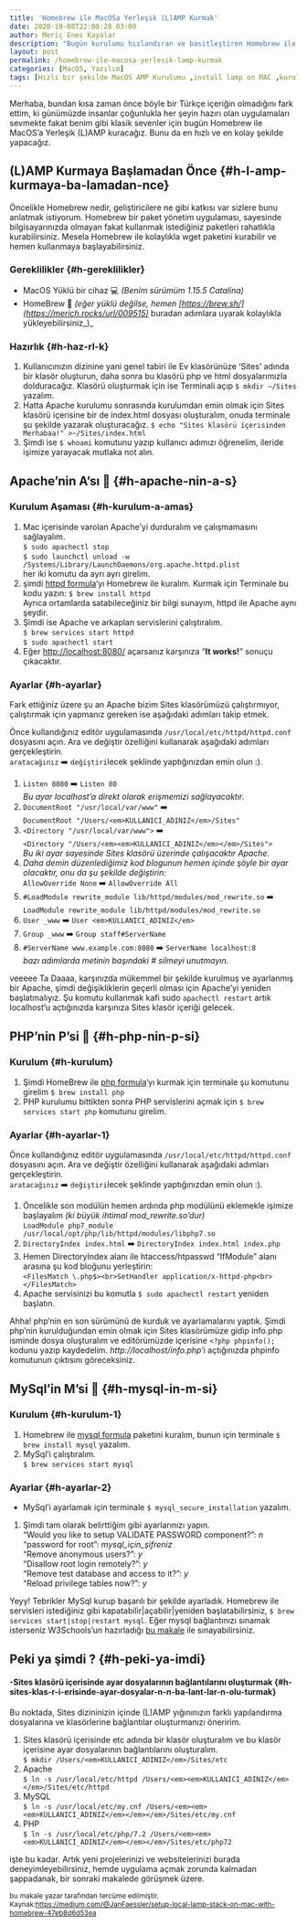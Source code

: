 ```yaml
---
title: 'Homebrew ile MacOSa Yerleşik (L)AMP Kurmak'
date: 2020-10-08T22:00:28 03:00
author: Meriç Enes Kayalar
description: "Bugün kurulumu hızlandıran ve basitleştiren Homebrew ile MacOS üzerinde yerleşik (L)AMP yani APACHE, MYSQL, PHP kurulumu yapacağız."
layout: post
permalink: /homebrew-ile-macosa-yerlesik-lamp-kurmak
categories: [MacOS, Yazılım]
tags: [Hızlı bir şekilde MacOS AMP Kurulumu ,install lamp on MAC ,kurulum ,lamp ,lamp kurulumu ,MacOS PHP MYSQL APACHE Kurulumu ,MacOS üzerine LAMP Kurmak ,MacOS üzerine localhost kurmak]
---
```

Merhaba, bundan kısa zaman önce böyle bir Türkçe içeriğin olmadığını fark ettim, ki günümüzde insanlar çoğunlukla her şeyin hazırı olan uygulamaları sevmekte fakat benim gibi klasik sevenler için bugün Homebrew ile MacOS’a Yerleşik (L)AMP kuracağız. Bunu da en hızlı ve en kolay şekilde yapacağız.

## (L)AMP Kurmaya Başlamadan Önce {#h-l-amp-kurmaya-ba-lamadan-nce}

Öncelikle Homebrew nedir, geliştiricilere ne gibi katkısı var sizlere bunu anlatmak istiyorum. Homebrew bir paket yönetim uygulaması, sayesinde bilgisayarınızda olmayan fakat kullanmak istediğiniz paketleri rahatlıkla kurabilirsiniz. Mesela Homebrew ile kolaylıkla wget paketini kurabilir ve hemen kullanmaya başlayabilirsiniz.

### Gereklilikler {#h-gereklilikler}

  * MacOS Yüklü bir cihaz 💻 _(Benim sürümüm 1.15.5 Catalina)_
  * HomeBrew 🍺 _(eğer yüklü değilse, hemen _[https://brew.sh/](https://merich.rocks/url/009515)__ buradan adımlara uyarak kolaylıkla yükleyebilirsiniz_)_

### Hazırlık {#h-haz-rl-k}

  1. Kullanıcınızın dizinine yani genel tabiri ile Ev klasörünüze ‘Sites’ adında bir klasör oluşturun, daha sonra bu klasörü php ve html dosyalarımızla dolduracağız. Klasörü oluşturmak için ise Terminali açıp `$ mkdir ~/Sites` yazalım.
  2. Hatta Apache kurulumu sonrasında kurulumdan emin olmak için Sites klasörü içerisine bir de index.html dosyası oluşturalım, onuda terminale şu şekilde yazarak oluşturacağız. `$ echo "Sites klasörü içerisinden Merhabaa!" >~/Sites/index.html` 
  3. Şimdi ise `$ whoami` komutunu yazıp kullanıcı adımızı öğrenelim, ileride işimize yarayacak mutlaka not alın.

## Apache’nin A’sı 🦅 {#h-apache-nin-a-s}

### Kurulum Aşaması {#h-kurulum-a-amas}

  1. Mac içerisinde varolan Apache’yi durduralım ve çalışmamasını sağlayalım.  
    `$ sudo apachectl stop`  
    `$ sudo launchctl unload -w /Systems/Library/LaunchDaemons/org.apache.httpd.plist`  
    her iki komutu da ayrı ayrı girelim.
  2. şimdi [httpd formula](https://merich.rocks/url/8529b0)‘yı Homebrew ile kuralım. Kurmak için Terminale bu kodu yazın: `$ brew install httpd`  
    Ayrıca ortamlarda satabileceğiniz bir bilgi sunayım, httpd ile Apache aynı şeydir.
  3. Şimdi ise Apache ve arkaplan servislerini çalıştıralım.  
    `$ brew services start httpd`  
    `$ sudo apachectl start`
  4. Eğer <http://localhost:8080/> açarsanız karşınıza “**It works!**” sonuçu çıkacaktır.

### Ayarlar {#h-ayarlar}

Fark ettiğiniz üzere şu an Apache bizim Sites klasörümüzü çalıştırmıyor, çalıştırmak için yapmanız gereken ise aşağıdaki adımları takip etmek.

Önce kullandığınız editör uygulamasında `/usr/local/etc/httpd/httpd.conf` dosyasını açın. Ara ve değiştir özelliğini kullanarak aşağıdaki adımları gerçekleştirin.  
`aratacağınız` ➡️ `değiştiri`lecek şeklinde yaptığınızdan emin olun :).

  1. `Listen 8080` ➡️ `Listen 80`  
    _Bu ayar localhost’a direkt olarak erişmemizi sağlayacaktır._
  2. `DocumentRoot "/usr/local/var/www"` ➡️  
    `DocumentRoot "/Users/<em>KULLANICI_ADINIZ</em>/Sites"`
  3. `<Directory "/usr/local/var/www">` ➡️  
    `<Directory "/Users/<em><em>KULLANICI_ADINIZ</em></em>/Sites">`  
    _Bu iki ayar sayesinde Sites klasörü üzerinde çalışacaktır Apache._
  4. _Daha demin düzenlediğimiz kod blogunun hemen içinde şöyle bir ayar olacaktır, onu da şu şekilde değiştirin:_  
    `AllowOverride None` ➡️ `AllowOverride All`
  5. `#LoadModule rewrite_module lib/httpd/modules/mod_rewrite.so`️ ➡️  
    `LoadModule rewrite_module lib/httpd/modules/mod_rewrite.so`
  6. `User _www` ➡️ `User <em>KULLANICI_ADINIZ</em>`
  7. `Group _www` ➡️ `Group staff#ServerName`
  8. `#ServerName www.example.com:8080` ➡️ `ServerName localhost:8`  
    _bazı adımlarda metinin başındaki # silmeyi unutmayın._

veeeee Ta Daaaa, karşınızda mükemmel bir şekilde kurulmuş ve ayarlanmış bir Apache, şimdi değişikliklerin geçerli olması için Apache’yi yeniden başlatmalıyız. Şu komutu kullanmak kafi sudo `apachectl restart` artık localhost’u açtığınızda karşınıza Sites klasör içeriği gelecek.

## PHP’nin P’si 🐘 {#h-php-nin-p-si}

### Kurulum {#h-kurulum}

  1. Şimdi HomeBrew ile [php formula](https://merich.rocks/url/3fe46d)‘yı kurmak için terminale şu komutunu girelim `$ brew install php`
  2. PHP kurulumu bittikten sonra PHP servislerini açmak için `$ brew services start php` komutunu girelim.

### Ayarlar {#h-ayarlar-1}

Önce kullandığınız editör uygulamasında `/usr/local/etc/httpd/httpd.conf` dosyasını açın. Ara ve değiştir özelliğini kullanarak aşağıdaki adımları gerçekleştirin.  
`aratacağınız` ➡️ `değiştiri`lecek şeklinde yaptığınızdan emin olun :).

  1. Öncelikle son modülün hemen ardında php modülünü eklemekle işimize başlayalım _(ki büyük ihtimal mod_rewrite.so’dur)_  
    `LoadModule php7_module /usr/local/opt/php/lib/httpd/modules/libphp7.so`
  2. `DirectoryIndex index.html` ➡️ `DirectoryIndex index.html index.php`
  3. Hemen DirectoryIndex alanı ile htaccess/htpasswd “IfModule” alanı arasına şu kod bloğunu yerleştirin:  
    `<FilesMatch \.php$><br>SetHandler application/x-httpd-php<br></FilesMatch>`
  4. Apache servisinizi bu komutla `$ sudo apachectl restart` yeniden başlatın.  
    

Ahha! php’nin en son sürümünü de kurduk ve ayarlamalarını yaptık. Şimdi php’nin kurulduğundan emin olmak için Sites klasörümüze gidip info.php isminde dosya oluşturalım ve editörümüzde içerisine `<?php phpinfo();` kodunu yazıp kaydedelim. _http://localhost/info.php_‘i açtığınızda phpinfo komutunun çıktısını göreceksiniz.

## MySql’in M’si 🐬 {#h-mysql-in-m-si}

### Kurulum {#h-kurulum-1}

  1. Homebrew ile [mysql formula](https://merich.rocks/url/cb1ad7) paketini kuralım, bunun için terminale `$ brew install mysql` yazalım.
  2. MySql’i çalıştıralım.  
    `$ brew services start mysql`

### Ayarlar {#h-ayarlar-2}

  * MySql’i ayarlamak için terminale `$ mysql_secure_installation` yazalım.

  1. Şimdi tam olarak belirttiğim gibi ayarlarınızı yapın.  
    “Would you like to setup VALIDATE PASSWORD component?”: _n_  
    “password for root”: _mysql\_için\_şifreniz_  
    “Remove anonymous users?”: _y_  
    “Disallow root login remotely?”: _y_  
    “Remove test database and access to it?”: _y_  
    “Reload privilege tables now?”: _y_

Yeyy! Tebrikler MySql kurup başarılı bir şekilde ayarladık. Homebrew ile servisleri istediğiniz gibi kapatabilir|açabilir|yeniden başlatabilirsiniz, `$ brew services start|stop|restart mysql`. Eğer mysql bağlantınızı sınamak isterseniz W3Schools’un hazırladığı [bu makale](https://merich.rocks/url/d5c3eb) ile sınayabilirsiniz.

## Peki ya şimdi ? {#h-peki-ya-imdi}

#### -Sites klasörü içerisinde ayar dosyalarının bağlantılarını oluşturmak {#h-sites-klas-r-i-erisinde-ayar-dosyalar-n-n-ba-lant-lar-n-olu-turmak}

Bu noktada, Sites dizininizin içinde (L)AMP yığınınızın farklı yapılandırma dosyalarına ve klasörlerine bağlantılar oluşturmanızı öneririm.

  1. Sites klasörü içerisinde etc adında bir klasör oluşturalım ve bu klasör içerisine ayar dosyalarının bağlantılarını oluşturalım.  
    `$ mkdir /Users/<em>KULLANICI_ADINIZ</em>/Sites/etc`
  2. Apache  
    `$ ln -s /usr/local/etc/httpd /Users/<em><em>KULLANICI_ADINIZ</em></em>/Sites/etc/httpd`
  3. MySQL  
    `$ ln -s /usr/local/etc/my.cnf /Users/<em><em><em>KULLANICI_ADINIZ</em></em></em>/Sites/etc/my.cnf`
  4. PHP  
    `$ ln -s /usr/local/etc/php/7.2 /Users/<em><em><em>KULLANICI_ADINIZ</em></em></em>/Sites/etc/php72`

işte bu kadar. Artık yeni projelerinizi ve websitelerinizi burada deneyimleyebilirsiniz, hemde uygulama açmak zorunda kalmadan şappadanak, bir sonraki makalede görüşmek üzere.



<p style="font-size:12px">
  bu makale yazar tarafından tercüme edilmiştir. Kaynak:<a href="https://medium.com/@JanFaessler/setup-local-lamp-stack-on-mac-with-homebrew-47eb8d6d53ea">https://medium.com/@JanFaessler/setup-local-lamp-stack-on-mac-with-homebrew-47eb8d6d53ea</a>
</p>